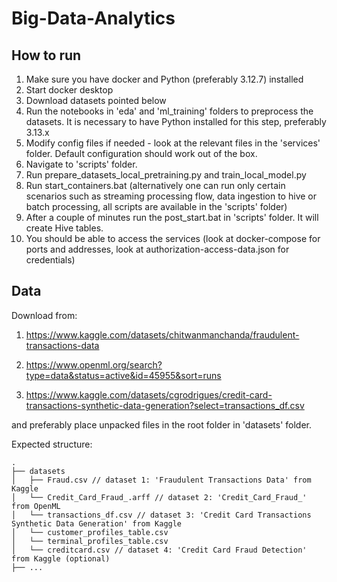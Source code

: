 # Big-Data-Analytics

## How to run

1. Make sure you have docker and Python (preferably 3.12.7) installed
2. Start docker desktop
3. Download datasets pointed below
4. Run the notebooks in 'eda' and 'ml_training' folders to preprocess the datasets. It is necessary to have Python installed for this step, preferably 3.13.x
7. Modify config files if needed - look at the relevant files in the 'services' folder. Default configuration should work out of the box.
5. Navigate to 'scripts' folder.
6. Run prepare_datasets_local_pretraining.py and train_local_model.py
8. Run start_containers.bat (alternatively one can run only certain scenarios such as streaming processing flow, data ingestion to hive or batch processing, all scripts are available in the 'scripts' folder)
9. After a couple of minutes run the post_start.bat in 'scripts' folder. It will create Hive tables.
10. You should be able to access the services (look at docker-compose for ports and addresses, look at authorization-access-data.json for credentials)

## Data

Download from:

1. https://www.kaggle.com/datasets/chitwanmanchanda/fraudulent-transactions-data

2. https://www.openml.org/search?type=data&status=active&id=45955&sort=runs

3. https://www.kaggle.com/datasets/cgrodrigues/credit-card-transactions-synthetic-data-generation?select=transactions_df.csv

and preferably place unpacked files in the root folder in 'datasets' folder.

Expected structure:

```
.  
├── datasets  
│   ├── Fraud.csv // dataset 1: 'Fraudulent Transactions Data' from Kaggle  
│   └── Credit_Card_Fraud_.arff // dataset 2: 'Credit_Card_Fraud_' from OpenML  
│   └── transactions_df.csv // dataset 3: 'Credit Card Transactions Synthetic Data Generation' from Kaggle  
│   └── customer_profiles_table.csv  
│   └── terminal_profiles_table.csv   
│   └── creditcard.csv // dataset 4: 'Credit Card Fraud Detection' from Kaggle (optional)  
├── ...  
```